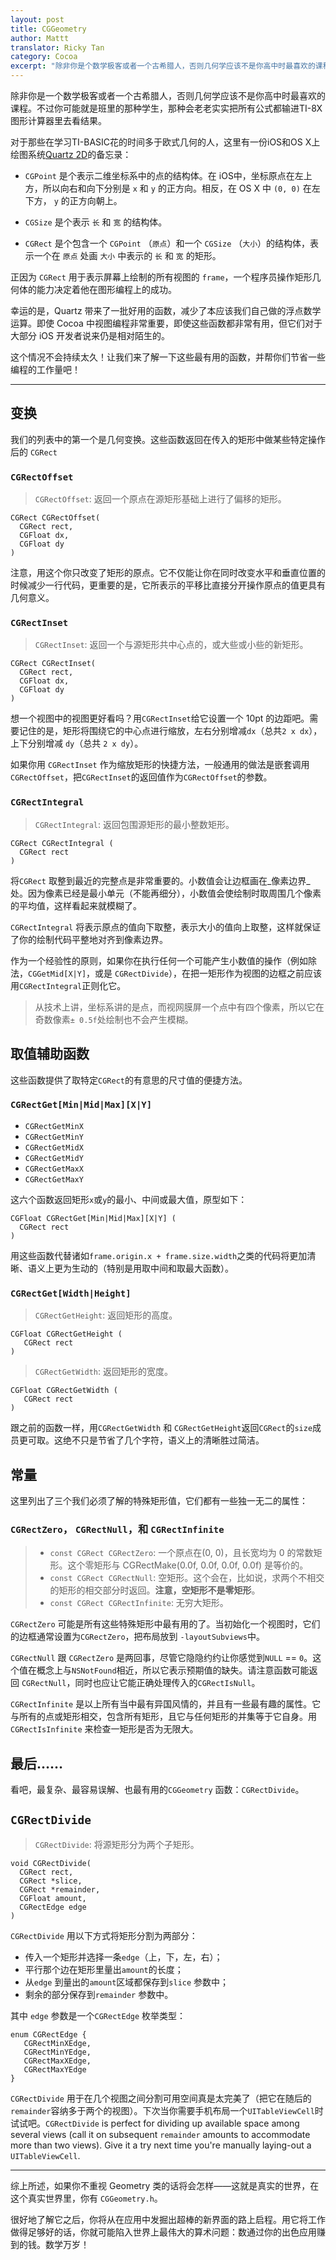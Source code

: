 ```yaml
---
layout: post
title: CGGeometry
author: Mattt
translator: Ricky Tan
category: Cocoa
excerpt: "除非你是个数学极客或者一个古希腊人，否则几何学应该不是你高中时最喜欢的课程。不过你仍有机会成为那个在课堂上尽职尽责地将所有必要的公式的程序写到你的TI-8X计算器里的那个人。为了保持尽可能少地做数学问题的传统，这里列出了一些不算复杂的 CoreGraphics 函数使你的工作更简单。"
---
```


除非你是一个数学极客或者一个古希腊人，否则几何学应该不是你高中时最喜欢的课程。不过你可能就是班里的那种学生，那种会老老实实把所有公式都输进TI-8X图形计算器里去看结果。

对于那些在学习TI-BASIC花的时间多于欧式几何的人，这里有一份iOS和OS X上绘图系统[Quartz 2D][1]的备忘录：

- `CGPoint` 是个表示二维坐标系中的点的结构体。在 iOS中，坐标原点在左上方，所以向右和向下分别是 `x` 和 `y` 的正方向。相反，在 OS X 中 `(0, 0)` 在左下方， `y` 的正方向朝上。

- `CGSize` 是个表示 `长` 和 `宽` 的结构体。

- `CGRect` 是个包含一个 `CGPoint` （`原点`）和一个 `CGSize` （`大小`）的结构体，表示一个在 `原点` 处画 `大小` 中表示的 `长` 和 `宽` 的矩形。

正因为 `CGRect` 用于表示屏幕上绘制的所有视图的 `frame`，一个程序员操作矩形几何体的能力决定着他在图形编程上的成功。

幸运的是，Quartz 带来了一批好用的函数，减少了本应该我们自己做的浮点数学运算。即使 Cocoa 中视图编程非常重要，即使这些函数都非常有用，但它们对于大部分 iOS 开发者说来仍是相对陌生的。

这个情况不会持续太久！让我们来了解一下这些最有用的函数，并帮你们节省一些编程的工作量吧！

---

变换
---------------

我们的列表中的第一个是几何变换。这些函数返回在传入的矩形中做某些特定操作后的 `CGRect`

### `CGRectOffset`

> `CGRectOffset`: 返回一个原点在源矩形基础上进行了偏移的矩形。

~~~{objective-c}
CGRect CGRectOffset(
  CGRect rect,
  CGFloat dx,
  CGFloat dy
)
~~~

注意，用这个你只改变了矩形的原点。它不仅能让你在同时改变水平和垂直位置的时候减少一行代码，更重要的是，它所表示的平移比直接分开操作原点的值更具有几何意义。

### `CGRectInset`

> `CGRectInset`: 返回一个与源矩形共中心点的，或大些或小些的新矩形。

~~~{objective-c}
CGRect CGRectInset(
  CGRect rect,
  CGFloat dx,
  CGFloat dy
)
~~~

想一个视图中的视图更好看吗？用`CGRectInset`给它设置一个 10pt 的边距吧。需要记住的是，矩形将围绕它的中心点进行缩放，左右分别增减`dx`（总共`2 x dx`），上下分别增减 `dy`（总共 `2 x dy`）。

如果你用 `CGRectInset` 作为缩放矩形的快捷方法，一般通用的做法是嵌套调用`CGRectOffset`，把`CGRectInset`的返回值作为`CGRectOffset`的参数。

### `CGRectIntegral`

> `CGRectIntegral`: 返回包围源矩形的最小整数矩形。

~~~{objective-c}
CGRect CGRectIntegral (
  CGRect rect
)
~~~

将`CGRect` 取整到最近的完整点是非常重要的。小数值会让边框画在_像素边界_处。因为像素已经是最小单元（不能再细分），小数值会使绘制时取周围几个像素的平均值，这样看起来就模糊了。

`CGRectIntegral` 将表示原点的值向下取整，表示大小的值向上取整，这样就保证了你的绘制代码平整地对齐到像素边界。

作为一个经验性的原则，如果你在执行任何一个可能产生小数值的操作（例如除法，`CGGetMid[X|Y]`，或是 `CGRectDivide`），在把一矩形作为视图的边框之前应该用`CGRectIntegral`正则化它。

> 从技术上讲，坐标系讲的是点，而视网膜屏一个点中有四个像素，所以它在奇数像素`± 0.5f`处绘制也不会产生模糊。

取值辅助函数
----------------------

这些函数提供了取特定`CGRect`的有意思的尺寸值的便捷方法。

### `CGRectGet[Min|Mid|Max][X|Y]`

- `CGRectGetMinX`
- `CGRectGetMinY`
- `CGRectGetMidX`
- `CGRectGetMidY`
- `CGRectGetMaxX`
- `CGRectGetMaxY`

这六个函数返回矩形`x`或`y`的最小、中间或最大值，原型如下：

~~~{objective-c}
CGFloat CGRectGet[Min|Mid|Max][X|Y] (
  CGRect rect
)
~~~

用这些函数代替诸如`frame.origin.x + frame.size.width`之类的代码将更加清晰、语义上更为生动的（特别是用取中间和取最大函数）。

### `CGRectGet[Width|Height]`

> `CGRectGetHeight`: 返回矩形的高度。

~~~{objective-c}
CGFloat CGRectGetHeight (
   CGRect rect
)
~~~

> `CGRectGetWidth`: 返回矩形的宽度。

~~~{objective-c}
CGFloat CGRectGetWidth (
   CGRect rect
)
~~~

跟之前的函数一样，用`CGRectGetWidth` 和 `CGRectGetHeight`返回`CGRect`的`size`成员更可取。这绝不只是节省了几个字符，语义上的清晰胜过简洁。

常量
----------

这里列出了三个我们必须了解的特殊矩形值，它们都有一些独一无二的属性：

### `CGRectZero`， `CGRectNull`，和 `CGRectInfinite`

> - `const CGRect CGRectZero`: 一个原点在(0, 0)，且长宽均为 0 的常数矩形。这个零矩形与 CGRectMake(0.0f, 0.0f, 0.0f, 0.0f) 是等价的。
> - `const CGRect CGRectNull`: 空矩形。这个会在，比如说，求两个不相交的矩形的相交部分时返回。**注意，空矩形不是零矩形**。
> - `const CGRect CGRectInfinite`: 无穷大矩形。

`CGRectZero` 可能是所有这些特殊矩形中最有用的了。当初始化一个视图时，它们的边框通常设置为`CGRectZero`，把布局放到 `-layoutSubviews`中。

`CGRectNull` 跟 `CGRectZero` 是两回事，尽管它隐隐约约让你感觉到`NULL` == `0`。这个值在概念上与`NSNotFound`相近，所以它表示预期值的缺失。请注意函数可能返回 `CGRectNull`，同时也应让它能正确处理传入的`CGRectIsNull`。

`CGRectInfinite` 是以上所有当中最有异国风情的，并且有一些最有趣的属性。它与所有的点或矩形相交，包含所有矩形，且它与任何矩形的并集等于它自身。用 `CGRectIsInfinite` 来检查一矩形是否为无限大。

最后……
--------------

看吧，最复杂、最容易误解、也最有用的`CGGeometry` 函数：`CGRectDivide`。

## `CGRectDivide`

> `CGRectDivide`: 将源矩形分为两个子矩形。

~~~{objective-c}
void CGRectDivide(
  CGRect rect,
  CGRect *slice,
  CGRect *remainder,
  CGFloat amount,
  CGRectEdge edge
)
~~~

`CGRectDivide` 用以下方式将矩形分割为两部分：

- 传入一个矩形并选择一条`edge`（上，下，左，右）；
- 平行那个边在矩形里量出`amount`的长度；
- 从`edge` 到量出的`amount`区域都保存到`slice` 参数中；
- 剩余的部分保存到`remainder` 参数中。

其中 `edge` 参数是一个`CGRectEdge` 枚举类型：

~~~{objective-c}
enum CGRectEdge {
   CGRectMinXEdge,
   CGRectMinYEdge,
   CGRectMaxXEdge,
   CGRectMaxYEdge
}
~~~

`CGRectDivide` 用于在几个视图之间分割可用空间真是太完美了（把它在随后的`remainder`容纳多于两个的视图）。下次当你需要手机布局一个`UITableViewCell`时试试吧。`CGRectDivide`  is perfect for dividing up available space among several views (call it on subsequent `remainder` amounts to accommodate more than two views). Give it a try next time you're manually laying-out a `UITableViewCell`.

---

综上所述，如果你不重视 Geometry 类的话将会怎样——这就是真实的世界，在这个真实世界里，你有 `CGGeometry.h`。

很好地了解它之后，你将从在应用中发掘出超棒的新界面的路上启程。用它将工作做得足够好的话，你就可能陷入世界上最伟大的算术问题：数通过你的出色应用赚到的钱。数学万岁！

[1]: https://developer.apple.com/library/mac/#documentation/graphicsimaging/Conceptual/drawingwithquartz2d/Introduction/Introduction.html#//apple_ref/doc/uid/TP30001066
